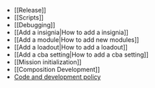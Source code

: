 * [[Release]]
* [[Scripts]]
* [[Debugging]]
* [[Add a insignia|How to add a insignia]]
* [[Add a module|How to add new modules]]
* [[Add a loadout|How to add a loadout]]
* [[Add a cba setting|How to add a cba setting]]
* [[Mission initialization]]
* [[Composition Development]]
* [Code and development policy](Code-and-development-policy)